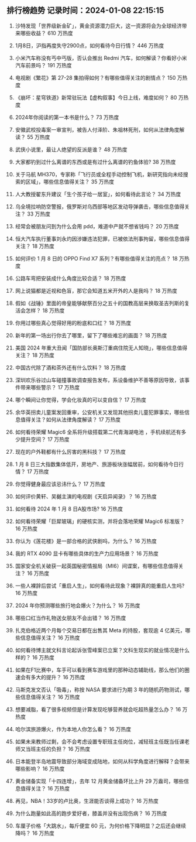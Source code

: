
## 排行榜趋势 记录时间：2024-01-08 22:15:15
  
  1. 沙特发现「世界级新金矿」，黄金资源潜力巨大，这一资源将会为全球经济带来哪些收益？ 610 万热度
    
  2. 1月8日，沪指再度失守2900点，如何看待今日行情？ 446 万热度
    
  3. 小米汽车称没有丐中丐版，否认会推出 Redmi 汽车，如何解读？你看好小米汽车前景吗？ 191 万热度
    
  4. 电视剧《繁花》第 27-28 集拍得如何？有哪些值得关注的剧情点？ 150 万热度
    
  5. 《崩坏：星穹铁道》新常驻玩法【虚构叙事】今日上线，难度如何？ 80 万热度
    
  6. 2024年你阅读的第一本书是什么？ 73 万热度
    
  7. 安徽武校投毒案一审宣判，被告人付泽阶、朱祖林死刑，如何从法律角度解读？ 55 万热度
    
  8. 武侠小说里，最让人绝望的反派是谁？ 48 万热度
    
  9. 大家都钓到过什么离谱的东西或是有过什么离谱的钓鱼体验? 38 万热度
    
  10. 关于马航 MH370，专家称「飞行员或全程手动控制飞机，新研究指向未经搜索的区域」，哪些信息值得关注？ 35 万热度
    
  11. 人大教授翟东升建议「生个孩子给一居室」，如何看待此言论？ 34 万热度
    
  12. 乌全境拉响防空警报，俄罗斯对乌西部等地区发动导弹袭击，哪些信息值得关注？ 33 万热度
    
  13. 经常会被朋友问到为什么会用 pdd，难道中产就不想省钱吗？ 20 万热度
    
  14. 恒大汽车执行董事刘永灼因涉嫌违法犯罪，已被依法刑事拘留，哪些信息值得关注？ 18 万热度
    
  15. 如何评价 1 月 8 日的 OPPO Find X7 系列？有哪些值得关注的亮点？ 18 万热度
    
  16. 公路车弯把安装成什么角度比较合适？ 18 万热度
    
  17. 网上说猫都是近视和色盲，那它会知道五米开外的人是我吗？ 18 万热度
    
  18. 假如《战锤》里面的帝皇能够献祭百分之五十的国教高层来换取圣吉列斯的复活会怎样？ 18 万热度
    
  19. 你用过哪些真心觉得好用的粉底和口红？ 18 万热度
    
  20. 新年的第一场出行你去了哪里，留下了哪些难忘的画面？ 18 万热度
    
  21. 美国 2024 年重大丑闻「国防部长奥斯汀重病住院无人知晓」，哪些信息值得关注？ 18 万热度
    
  22. 中国古代除了酒和茶外还有什么饮料？ 18 万热度
    
  23. 深圳欢乐谷过山车碰撞事故调查报告发布，系设备维护不善等原因导致，该事件带来哪些警示？ 17 万热度
    
  24. 哪个瞬间让你觉得，学会化妆真的可以变自信？ 17 万热度
    
  25. 余华英拐卖儿童案发回重审，公安机关又发现其他拐卖儿童犯罪事实，哪些信息值得关注？如何从法律角度解读？ 17 万热度
    
  26. 如何看待荣耀 Magic6 全系将升级搭载第二代青海湖电池 ，手机续航还有多少提升空间？ 17 万热度
    
  27. 现在的户外鞋都有什么厉害的黑科技？ 17 万热度
    
  28. 1 月 8 日三大指数集体低开，房地产、旅游板块涨幅居前，如何看待今日行情？ 17 万热度
    
  29. 你觉得健身最应该忌讳什么？ 17 万热度
    
  30. 如何评价黄轩、吴樾主演的电视剧《天启异闻录》？ 16 万热度
    
  31. 如何看待 2024 年 1 月 8 日A股市场? 16 万热度
    
  32. 如何看待荣耀「巨犀玻璃」的硬核实测，并将会落地荣耀 Magic6 标准版？ 16 万热度
    
  33. 你认为《莲花楼》是一部合格的武侠剧吗，为什么？ 16 万热度
    
  34. 我的 RTX 4090 显卡有哪些具体的生产力应用场景？ 16 万热度
    
  35. 国家安全机关破获一起英国秘密情报局（MI6）间谍案，有哪些信息值得关注？ 16 万热度
    
  36. 一些人裸辞后尝试「重启人生」，如何看待此现象？裸辞真的能重启人生吗? 16 万热度
    
  37. 2024 年你预测哪些旅行地会爆火？为什么？ 16 万热度
    
  38. 哪些口红当作礼物送女朋友不会出错？ 16 万热度
    
  39. 扎克伯格近两个月每个交易日都在出售其 Meta 的持股，套现逾 4 亿美元，哪些信息值得关注？ 16 万热度
    
  40. 如何看待博主就文科言论起诉张雪峰案已立案？文科生现实的就业情况是什么样的？ 16 万热度
    
  41. 如果在F1比赛中，车手可以看到赛车游戏里的那种动态辅助线，那么他们的圈速会有多大的提升？ 16 万热度
    
  42. 马斯克发文否认「吸毒」，称按 NASA 要求进行为期 3 年的随机药物测试，哪些信息值得关注？ 16 万热度
    
  43. 想要减脂，看了很多视频但是计算发现吃够营养就会吃超热量怎么办？ 16 万热度
    
  44. 哈尔滨旅游爆火，作为本地人你怎么看？ 16 万热度
    
  45. 如果未来教师过剩，会不会考虑设置专职班主任岗位，减轻班主任既当任课老师又当班主任的负担？ 16 万热度
    
  46. 日本能登半岛地震导致部分海域变成陆地，如何从科学角度进行解释？会带来哪些影响？ 16 万热度
    
  47. 黄金储备实现「十四连增」，去年 12 月黄金储备环比上升 29 万盎司，哪些信息值得关注？ 16 万热度
    
  48. 再见，NBA！33岁的卢比奥，生涯能否谈得上成功？ 16 万热度
    
  49. 为什么跑量如此高的跑步爱好者，膝盖并没有出现伤病？ 16 万热度
    
  50. 车厘子价格「大跳水」，每斤便宜 60 元，为何价格下降明显？之后还会继续降吗？ 16 万热度
    